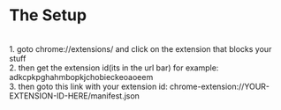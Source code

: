 <h1>The Setup</h1><br>
1. goto chrome://extensions/ and click on the extension that blocks your stuff<br>
2. then get the extension id(its in the url bar) for example: adkcpkpghahmbopkjchobieckeoaoeem<br>
3. then goto this link with your extension id: chrome-extension://YOUR-EXTENSION-ID-HERE/manifest.json<br>
